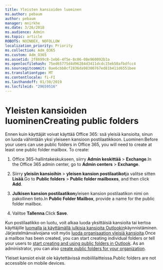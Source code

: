 ```yaml
---
title: Yleisten kansioiden luominen
ms.author: pebaum
author: pebaum
manager: mnirkhe
ms.date: 3/26/2018
ms.audience: Admin
ms.topic: article
ROBOTS: NOINDEX, NOFOLLOW
localization_priority: Priority
ms.collection: Adm_O365
ms.custom: Adm_O365
ms.assetid: 2f8699c8-1eb6-4f5e-8c06-08e960092b1a
ms.openlocfilehash: 75ed65775d4d96284d3411dcdc15eb58afbdfcc4
ms.sourcegitcommit: 0ae6cbb8cf2836da98300767ed81b411d6551bee
ms.translationtype: MT
ms.contentlocale: fi-FI
ms.lasthandoff: 01/30/2019
ms.locfileid: "29659516"
---
```

# <a name="creating-public-folders"></a><span data-ttu-id="da221-102">Yleisten kansioiden luominen</span><span class="sxs-lookup"><span data-stu-id="da221-102">Creating public folders</span></span>

<span data-ttu-id="da221-p101">Ennen kuin käyttäjät voivat käyttää Office 365: ssä yleisiä kansioita, sinun on luoda vähintään yksi yleiseen kansioon postilaatikkoon. Luominen:</span><span class="sxs-lookup"><span data-stu-id="da221-p101">Before your users can use public folders in Office 365, you will need to create at least one public folder mailbox. To create:</span></span>
  
1. <span data-ttu-id="da221-105">Office 365-hallintakeskukseen, siirry **Admin keskittää** \> **Exchange**.</span><span class="sxs-lookup"><span data-stu-id="da221-105">In the Office 365 admin center, go to **Admin centers** \> **Exchange**.</span></span>
    
2. <span data-ttu-id="da221-106">Siirry **yleisiin kansioihin** \> **yleisen kansion postilaatikot**ja valitse sitten **Lisää**.</span><span class="sxs-lookup"><span data-stu-id="da221-106">Go to **Public folders** \> **Public folder mailboxes**, and then click **Add**.</span></span>
    
3. <span data-ttu-id="da221-107">**Julkisen kansion postilaatikon**yleisen kansion postilaatikon nimi on pakollinen tieto.</span><span class="sxs-lookup"><span data-stu-id="da221-107">In **Public Folder Mailbox**, provide a name for the public folder mailbox.</span></span>
    
4. <span data-ttu-id="da221-108">Valitse **Tallenna**.</span><span class="sxs-lookup"><span data-stu-id="da221-108">Click **Save**.</span></span>
    
<span data-ttu-id="da221-p102">Kun postilaatikko on luotu, voit alkaa luoda yksittäisiä kansioita tai kertoa käyttäjille [luomalla ja käyttämällä julkisia kansioita Outlookin](https://support.office.com/article/Create-and-share-a-public-folder-in-Outlook-a2835011-d524-4a5c-a207-05c159bb2a97)käynnistäminen. Järjestelmänvalvojana voit myös [luoda organisaation yleisiä kansioita](https://technet.microsoft.com/library/bb691104%28v=exchg.150%29.aspx).</span><span class="sxs-lookup"><span data-stu-id="da221-p102">Once a mailbox has been created, you can start creating individual folders or tell your users to [start creating and using public folders in Outlook](https://support.office.com/article/Create-and-share-a-public-folder-in-Outlook-a2835011-d524-4a5c-a207-05c159bb2a97). As an administrator, you can also [create public folders for your organization](https://technet.microsoft.com/library/bb691104%28v=exchg.150%29.aspx).</span></span>
  
<span data-ttu-id="da221-111">Yleiset kansiot eivät ole käytettävissä mobiililaitteissa.</span><span class="sxs-lookup"><span data-stu-id="da221-111">Public folders are not accessible on mobile devices.</span></span>
  

